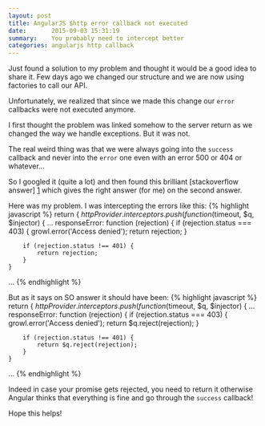 ```yaml
---
layout: post
title: AngularJS $http error callback not executed
date:       2015-09-03 15:31:19
summary:    You probably need to intercept better
categories: angularjs http callback
---
```


Just found a solution to my problem and thought it would be a good idea to share it.
Few days ago we changed our structure and we are now using factories to call our API.

Unfortunately, we realized that since we made this change our `error` callbacks were not executed anymore.

I first thought the problem was linked somehow to the server return as we changed the way we handle exceptions. But it was not.

The real weird thing was that we were always going into the `success` callback and never into the `error` one even with an error 500 or 404 or whatever...

So I googled it (quite a lot) and then found this brilliant [stackoverflow answer] [1] which gives the right answer (for me) on the second answer.

Here was my problem. I was intercepting the errors like this:
{% highlight javascript %}
return {
$httpProvider.interceptors.push(function ($timeout, $q, $injector) {
...
	responseError: function (rejection) {
		if (rejection.status === 403) {
			growl.error('Access denied');
			return rejection;
		}

		if (rejection.status !== 401) {
			return rejection;
		}
	}
...
{% endhighlight %}

But as it says on SO answer it should have been:
{% highlight javascript %}
return {
$httpProvider.interceptors.push(function ($timeout, $q, $injector) {
...
	responseError: function (rejection) {
		if (rejection.status === 403) {
			growl.error('Access denied');
			return $q.reject(rejection);
		}

		if (rejection.status !== 401) {
			return $q.reject(rejection);
		}
	}
...
{% endhighlight %}

Indeed in case your promise gets rejected, you need to return it otherwise Angular thinks that everything is fine and go through the `success` callback!

Hope this helps!

  [1]: http://stackoverflow.com/questions/15888162/angularjs-http-error-function-never-called